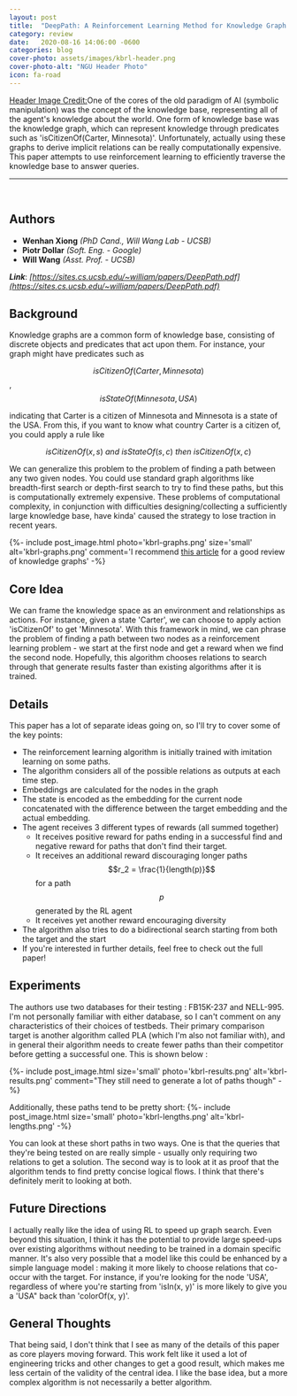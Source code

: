 ```yaml
---
layout: post
title:  "DeepPath: A Reinforcement Learning Method for Knowledge Graph Reasoning"
category: review
date:   2020-08-16 14:06:00 -0600
categories: blog
cover-photo: assets/images/kbrl-header.png
cover-photo-alt: "NGU Header Photo"
icon: fa-road
---
```


[Header Image Credit:](https://wordlift.io/blog/en/entity/knowledge-graph/)One of the cores of the old paradigm of AI (symbolic manipulation) was the concept of the knowledge base, representing all of the agent's knowledge about the world.
One form of knowledge base was the knowledge graph, which can represent knowledge through predicates such as 'isCitizenOf(Carter, Minnesota)'.
Unfortunately, actually using these graphs to derive implicit relations can be really computationally expensive. 
This paper attempts to use reinforcement learning to efficiently traverse the knowledge base to answer queries.


-----------------------------
 <br/>
 
 ## Authors
  - **Wenhan Xiong** *(PhD Cand., Will Wang Lab - UCSB)*  
  - **Piotr Dollar** *(Soft. Eng. - Google)*  
  - **Will Wang** *(Asst. Prof. - UCSB)*  
  
 ***Link***: *[https://sites.cs.ucsb.edu/~william/papers/DeepPath.pdf](https://sites.cs.ucsb.edu/~william/papers/DeepPath.pdf)*
 
## Background
 
Knowledge graphs are a common form of knowledge base, consisting of discrete objects and predicates that act upon them.
For instance, your graph might have predicates such as 

$$isCitizenOf(Carter, Minnesota)$$, $$isStateOf(Minnesota, USA)$$

indicating that Carter is a citizen of Minnesota and Minnesota is a state of the USA.
From this, if you want to know what country Carter is a citizen of, you could apply a rule like 

$$isCitizenOf(x, s) \ and \ isStateOf(s, c) \ then \ isCitizenOf(x, c)$$

We can generalize this problem to the problem of finding a path between any two given nodes.
You could use standard graph algorithms like breadth-first search or depth-first search to try to find these paths, but this is computationally extremely expensive.
These problems of computational complexity, in conjunction with difficulties designing/collecting a sufficiently large knowledge base, have kinda' caused the strategy to lose traction in recent years.

{%- include post_image.html photo='kbrl-graphs.png' size='small' alt='kbrl-graphs.png' comment='I recommend [this article](https://medium.com/@Dezhic/understanding-knowledge-graphs-5cb05593eb84) for a good review of knowledge graphs' -%}
 
## Core Idea
 
 We can frame the knowledge space as an environment and relationships as actions.
 For instance, given a state 'Carter', we can choose to apply action 'isCitizenOf' to get 'Minnesota'.
 With this framework in mind, we can phrase the problem of finding a path between two nodes as a reinforcement learning problem - we start at the first node and get a reward when we find the second node.
 Hopefully, this algorithm chooses relations to search through that generate results faster than existing algorithms after it is trained.
 
## Details
 
This paper has a lot of separate ideas going on, so I'll try to cover some of the key points:
  - The reinforcement learning algorithm is initially trained with imitation learning on some paths.
  - The algorithm considers all of the possible relations as outputs at each time step.
  - Embeddings are calculated for the nodes in the graph
  - The state is encoded as the embedding for the current node concatenated with the difference between the target embedding and the actual embedding.
  - The agent receives 3 different types of rewards (all summed together)
    - It receives positive reward for paths ending in a successful find and negative reward for paths that don't find their target.
    - It receives an additional reward discouraging longer paths $$r_2 = \frac{1}{length(p)}$$ for a path $$p$$ generated by the RL agent
    - It receives yet another reward encouraging diversity 
  - The algorithm also tries to do a bidirectional search starting from both the target and the start
  - If you're interested in further details, feel free to check out the full paper!
 
## Experiments
 The authors use two databases for their testing : FB15K-237 and NELL-995.
 I'm not personally familiar with either database, so I can't comment on any characteristics of their choices of testbeds.
 Their primary comparison target is another algorithm called PLA (which I'm also not familiar with), and in general their algorithm needs to create fewer paths than their competitor before getting a successful one. 
 This is shown below : 
 
 {%- include post_image.html size='small' photo='kbrl-results.png' alt='kbrl-results.png' comment="They still need to generate a lot of paths though" -%}
 
 Additionally, these paths tend to be pretty short:
 {%- include post_image.html size='small' photo='kbrl-lengths.png' alt='kbrl-lengths.png' -%}
 
 You can look at these short paths in two ways. One is that the queries that they're being tested on are really simple - usually only requiring two relations to get a solution.
 The second way is to look at it as proof that the algorithm tends to find pretty concise logical flows.
 I think that there's definitely merit to looking at both.
 
 

## Future Directions
 
 I actually really like the idea of using RL to speed up graph search. 
 Even beyond this situation, I think it has the potential to provide large speed-ups over existing algorithms without needing to be trained in a domain specific manner.
 It's also very possible that a model like this could be enhanced by a simple language model : making it more likely to choose relations that co-occur with the target. 
 For instance, if you're looking for the node 'USA', regardless of where you're starting from 'isIn(x, y)' is more likely to give you a 'USA" back than 'colorOf(x, y)'.
 
## General Thoughts
 
 That being said, I don't think that I see as many of the details of this paper as core players moving forward.
 This work felt like it used a lot of engineering tricks and other changes to get a good result, which makes me less certain of the validity of the central idea.
 I like the base idea, but a more complex algorithm is not necessarily a better algorithm.
 
    